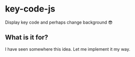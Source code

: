 # key-code-js
Display key code and perhaps change background 😎

## What is it for?

I have seen somewhere this idea. Let me implement it my way.
